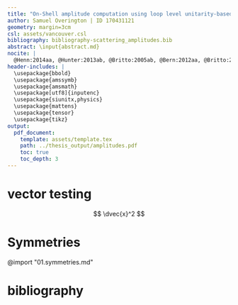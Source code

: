 ```yaml
---
title: "On-Shell amplitude computation using loop level unitarity-based techniques"
author: Samuel Overington | ID 170431121
geometry: margin=3cm
csl: assets/vancouver.csl
bibliography: bibliography-scattering_amplitudes.bib
abstract: \input{abstract.md}
nocite: |
  @Henn:2014aa, @Hunter:2013ab, @Britto:2005ab, @Bern:2012aa, @Britto:2005aa, @Arkani-Hamed:2012aa, @Plefka:2014aa, @Landau:1975aa
header-includes: |
  \usepackage{bbold}
  \usepackage{amssymb}
  \usepackage{amsmath}
  \usepackage[utf8]{inputenc}
  \usepackage{siunitx,physics}
  \usepackage{mattens}
  \usepackage{tensor}
  \usepackage{tikz}
output:
  pdf_document:
    template: assets/template.tex
    path: ../thesis_output/amplitudes.pdf
    toc: true
    toc_depth: 3
---
```



# vector testing

$$
    \dvec{x}^2
$$



<!--
# Introduction
@import "00.introduction.md"
-->

# Symmetries
@import "01.symmetries.md"


<!--
# Theoretical Motivation

# Experimental setup:

# Results and Discussion

# Conclusions -->

# bibliography
